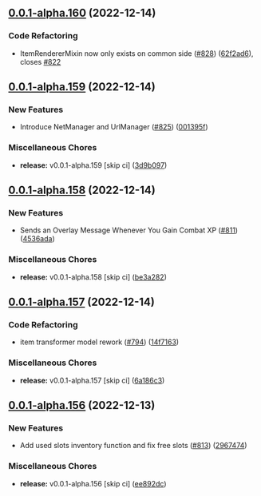 ## [0.0.1-alpha.160](https://github.com/Wynntils/Artemis/compare/v0.0.1-alpha.159...v0.0.1-alpha.160) (2022-12-14)


### Code Refactoring

* ItemRendererMixin now only exists on common side ([#828](https://github.com/Wynntils/Artemis/issues/828)) ([62f2ad6](https://github.com/Wynntils/Artemis/commit/62f2ad6a86a1a91caf10b884768e16180baf5f4d)), closes [#822](https://github.com/Wynntils/Artemis/issues/822)

## [0.0.1-alpha.159](https://github.com/Wynntils/Artemis/compare/v0.0.1-alpha.158...v0.0.1-alpha.159) (2022-12-14)


### New Features

* Introduce NetManager and UrlManager ([#825](https://github.com/Wynntils/Artemis/issues/825)) ([001395f](https://github.com/Wynntils/Artemis/commit/001395fb797c71cb6e61aae6b0813a5321d04b1a))


### Miscellaneous Chores

* **release:** v0.0.1-alpha.159 [skip ci] ([3d9b097](https://github.com/Wynntils/Artemis/commit/3d9b0975c0fd11495d34b06a0aa19069f2930de7))

## [0.0.1-alpha.158](https://github.com/Wynntils/Artemis/compare/v0.0.1-alpha.157...v0.0.1-alpha.158) (2022-12-14)


### New Features

* Sends an Overlay Message Whenever You Gain Combat XP ([#811](https://github.com/Wynntils/Artemis/issues/811)) ([4536ada](https://github.com/Wynntils/Artemis/commit/4536adaa758f1c927dc781913b3032e95986ff93))


### Miscellaneous Chores

* **release:** v0.0.1-alpha.158 [skip ci] ([be3a282](https://github.com/Wynntils/Artemis/commit/be3a2823dc26a5c1333fb5e4746e4ba919a0d1a5))

## [0.0.1-alpha.157](https://github.com/Wynntils/Artemis/compare/v0.0.1-alpha.156...v0.0.1-alpha.157) (2022-12-14)


### Code Refactoring

* item transformer model rework ([#794](https://github.com/Wynntils/Artemis/issues/794)) ([14f7163](https://github.com/Wynntils/Artemis/commit/14f7163504e67fc8bb3982553eb6457ee1102a99))


### Miscellaneous Chores

* **release:** v0.0.1-alpha.157 [skip ci] ([6a186c3](https://github.com/Wynntils/Artemis/commit/6a186c323da671902b303b8160a5e067aa60e336))

## [0.0.1-alpha.156](https://github.com/Wynntils/Artemis/compare/v0.0.1-alpha.155...v0.0.1-alpha.156) (2022-12-13)


### New Features

* Add used slots inventory function and fix free slots ([#813](https://github.com/Wynntils/Artemis/issues/813)) ([2967474](https://github.com/Wynntils/Artemis/commit/296747463888770514feaa8c10f2b9577117a850))


### Miscellaneous Chores

* **release:** v0.0.1-alpha.156 [skip ci] ([ee892dc](https://github.com/Wynntils/Artemis/commit/ee892dc150226aa2faa1e3f454912c821ab3bc1c))

